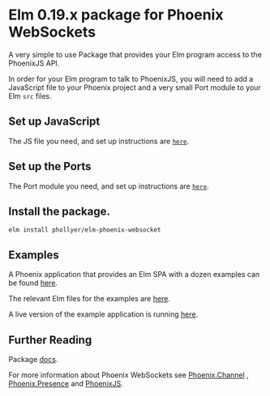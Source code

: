 # Elm 0.19.x package for Phoenix WebSockets

A very simple to use Package that provides your Elm program access to the
PhoenixJS API.

In order for your Elm program to talk to PhoenixJS, you will need to add a
JavaScript file to your Phoenix project and a very small Port module to your
Elm `src` files.

## Set up JavaScript

The JS file you need, and set up instructions are
[`here`](https://github.com/phollyer/elm-phoenix-websocket/tree/master/js).

## Set up the Ports

The Port module you need, and set up instructions are
[`here`](https://github.com/phollyer/elm-phoenix-websocket/tree/master/ports).

## Install the package.

    elm install phollyer/elm-phoenix-websocket

## Examples

A Phoenix application that provides an Elm SPA with a dozen examples can be found
[here](https://github.com/phollyer/elm-phoenix-websocket-example).

The relevant Elm files for the examples are
[here](https://github.com/phollyer/elm-phoenix-websocket-example/tree/master/assets/elm/src/Example).

A live version of the example application is running
[here](http://elm-phoenix-websocket-example.hollyer.me.uk).

## Further Reading

Package [docs](https://package.elm-lang.org/packages/phollyer/elm-phoenix-websocket/latest/Phoenix).

For more information about Phoenix WebSockets see
[Phoenix.Channel](https://hexdocs.pm/phoenix/1.5.3/Phoenix.Channel.html#content)
, [Phoenix.Presence](https://hexdocs.pm/phoenix/1.5.3/Phoenix.Presence.html#content)
and [PhoenixJS](https://hexdocs.pm/phoenix/js).



